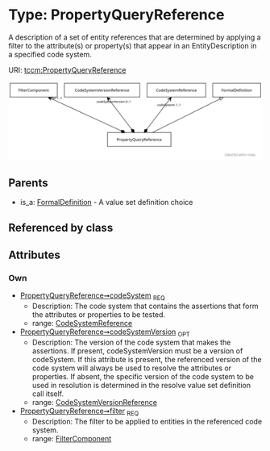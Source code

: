 
# Type: PropertyQueryReference


A description of a set of entity references that are determined by applying a filter to the attribute(s) or
property(s) that appear in an EntityDescription in a specified code system.

URI: [tccm:PropertyQueryReference](https://hotecosystem.org/tccm/PropertyQueryReference)


![img](images/PropertyQueryReference.svg)

## Parents

 *  is_a: [FormalDefinition](FormalDefinition.md) - A value set definition choice

## Referenced by class


## Attributes


### Own

 * [PropertyQueryReference➞codeSystem](PropertyQueryReference_codeSystem.md)  <sub>REQ</sub>
    * Description: The code system that contains the assertions that form the attributes or properties to be tested.
    * range: [CodeSystemReference](CodeSystemReference.md)
 * [PropertyQueryReference➞codeSystemVersion](PropertyQueryReference_codeSystemVersion.md)  <sub>OPT</sub>
    * Description: The version of the code system that makes the assertions. If present, codeSystemVersion must be a version of
codeSystem. If this attribute is present, the referenced version of the code system will always be used to
resolve the attributes or properties. If absent, the specific version of the code system to be used in
resolution is determined in the resolve value set definition call itself.
    * range: [CodeSystemVersionReference](CodeSystemVersionReference.md)
 * [PropertyQueryReference➞filter](PropertyQueryReference_filter.md)  <sub>REQ</sub>
    * Description: The filter to be applied to entities in the referenced code system.
    * range: [FilterComponent](FilterComponent.md)
